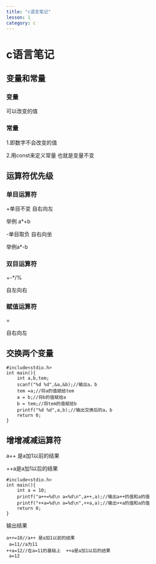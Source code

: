```yaml
---
title: "c语言笔记"
lesson: 1
category: c
---
```


# c语言笔记

## 变量和常量

### 变量

可以改变的值

### 常量

1.即数字不会改变的值

2.用const来定义常量  也就是变量不变



## 运算符优先级

### 单目运算符

+单目不变 自右向左

举例 a*+b

-单目取负 自右向坐

举例a*-b

### 双目运算符

+-*/%

自左向右

### 赋值运算符

=

自右向左

## 交换两个变量

```
#include<stdio.h>
int main(){
    int a,b,tem;
    scanf("%d %d",&a,&b);//输出a，b
    tem =a;//将a的值赋给tem
    a = b;//将b的值赋给a
    b = tem;//将tem的值赋给b
    printf("%d %d",a,b);//输出交换后的a，b
    return 0;
}
```

## 增增减减运算符

a++ 是a加1以前的结果

++a是a加1以后的结果

```
#include<stdio.h>
int main(){
    int a = 10;
    printf("a++=%d\n a=%d\n",a++,a);//输出a++的值和a的值
    printf("++a=%d\n a=%d\n",++a,a);//输出++a的值和a的值
    return 0;
}
```

输出结果

```
a++=10//a++ 是a加1以前的结果
 a=11//a为11
++a=12//在a=11的基础上  ++a是a加1以后的结果
 a=12
```

